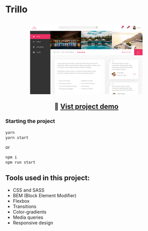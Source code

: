 # Trillo

<h2 align="center">
  <img width="350" src="../../.github/trillo.png" alt="Icon" src="https://trillo.ismaaa.me" />

  :eyes: [Vist project demo](https://trillo.ismaaa.me)
</h2>

### Starting the project

```
yarn
yarn start
```
or
```
npm i
npm run start
```

## Tools used in this project:
* CSS and SASS
* BEM (Block Element Modifier)
* Flexbox
* Transitions
* Color-gradients
* Media queries
* Responsive design